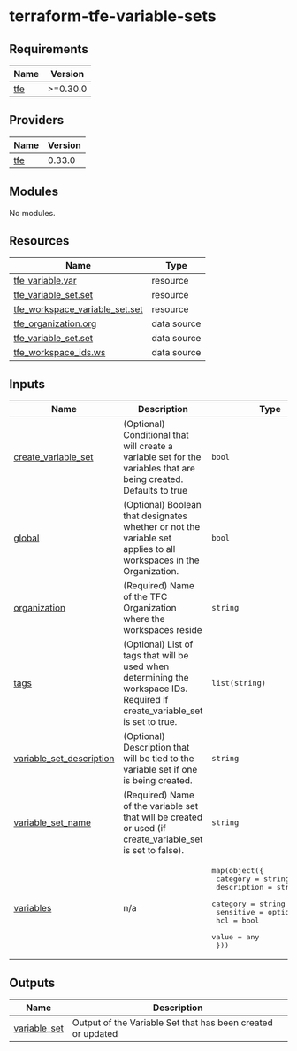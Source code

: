 # terraform-tfe-variable-sets

<!-- BEGINNING OF PRE-COMMIT-TERRAFORM DOCS HOOK -->
## Requirements

| Name | Version |
|------|---------|
| <a name="requirement_tfe"></a> [tfe](#requirement\_tfe) | >=0.30.0 |

## Providers

| Name | Version |
|------|---------|
| <a name="provider_tfe"></a> [tfe](#provider\_tfe) | 0.33.0 |

## Modules

No modules.

## Resources

| Name | Type |
|------|------|
| [tfe_variable.var](https://registry.terraform.io/providers/hashicorp/tfe/latest/docs/resources/variable) | resource |
| [tfe_variable_set.set](https://registry.terraform.io/providers/hashicorp/tfe/latest/docs/resources/variable_set) | resource |
| [tfe_workspace_variable_set.set](https://registry.terraform.io/providers/hashicorp/tfe/latest/docs/resources/workspace_variable_set) | resource |
| [tfe_organization.org](https://registry.terraform.io/providers/hashicorp/tfe/latest/docs/data-sources/organization) | data source |
| [tfe_variable_set.set](https://registry.terraform.io/providers/hashicorp/tfe/latest/docs/data-sources/variable_set) | data source |
| [tfe_workspace_ids.ws](https://registry.terraform.io/providers/hashicorp/tfe/latest/docs/data-sources/workspace_ids) | data source |

## Inputs

| Name | Description | Type | Default | Required |
|------|-------------|------|---------|:--------:|
| <a name="input_create_variable_set"></a> [create\_variable\_set](#input\_create\_variable\_set) | (Optional) Conditional that will create a variable set for the variables that are being created. Defaults to true | `bool` | `true` | no |
| <a name="input_global"></a> [global](#input\_global) | (Optional) Boolean that designates whether or not the variable set applies to all workspaces in the Organization. | `bool` | `false` | no |
| <a name="input_organization"></a> [organization](#input\_organization) | (Required) Name of the TFC Organization where the workspaces reside | `string` | n/a | yes |
| <a name="input_tags"></a> [tags](#input\_tags) | (Optional) List of tags that will be used when determining the workspace IDs. Required if create\_variable\_set is set to true. | `list(string)` | `[]` | no |
| <a name="input_variable_set_description"></a> [variable\_set\_description](#input\_variable\_set\_description) | (Optional) Description that will be tied to the variable set if one is being created. | `string` | `"Variable Set created via Terraform"` | no |
| <a name="input_variable_set_name"></a> [variable\_set\_name](#input\_variable\_set\_name) | (Required) Name of the variable set that will be created or used (if create\_variable\_set is set to false). | `string` | n/a | yes |
| <a name="input_variables"></a> [variables](#input\_variables) | n/a | <pre>map(object({<br>    category    = string<br>    description = string<br>    category    = string<br>    sensitive   = optional(bool)<br>    hcl         = bool<br>    value       = any<br>  }))</pre> | n/a | yes |

## Outputs

| Name | Description |
|------|-------------|
| <a name="output_variable_set"></a> [variable\_set](#output\_variable\_set) | Output of the Variable Set that has been created or updated |
<!-- END OF PRE-COMMIT-TERRAFORM DOCS HOOK -->
